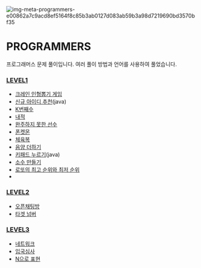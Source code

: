 ![img-meta-programmers-e00862a7c9acd8ef5164f8c85b3ab0127d083ab59b3a98d7219690bd3570bf35](https://user-images.githubusercontent.com/42399580/125379290-36ab6300-e3cb-11eb-89fd-87ddce3037cb.png)

# PROGRAMMERS
프로그래머스 문제 풀이입니다. 여러 풀이 방법과 언어를 사용하여 풀었습니다.

### [LEVEL1](https://github.com/SGTYang/programmers/tree/main/Level1)

* [크레인 인형뽑기 게임](https://github.com/SGTYang/programmers/tree/main/Level1/%ED%81%AC%EB%A0%88%EC%9D%B8%20%EC%9D%B8%ED%98%95%EB%BD%91%EA%B8%B0%20%EA%B2%8C%EC%9E%84)
* [신규 아이디 추천](https://github.com/SGTYang/programmers/tree/main/Level1/%EC%8B%A0%EA%B7%9C%20%EC%95%84%EC%9D%B4%EB%94%94%20%EC%B6%94%EC%B2%9C)(java)
* [K번째수](https://github.com/SGTYang/programmers/tree/main/Level1/K%EB%B2%88%EC%A7%B8%EC%88%98)
* [내적](https://github.com/SGTYang/programmers/tree/main/Level1/%EB%82%B4%EC%A0%81)
* [완주하지 못한 선수](https://github.com/SGTYang/programmers/tree/main/Level1/%EC%99%84%EC%A3%BC%ED%95%98%EC%A7%80%20%EB%AA%BB%ED%95%9C%20%EC%84%A0%EC%88%98)
* [폰켓몬](https://github.com/SGTYang/programmers/tree/main/Level1/%ED%8F%B0%EC%BC%93%EB%AA%AC)
* [체육복](https://github.com/SGTYang/programmers/tree/main/Level1/%EC%B2%B4%EC%9C%A1%EB%B3%B5)
* [음양 더하기](https://github.com/SGTYang/programmers/tree/main/Level1/%EC%9D%8C%EC%96%91%20%EB%8D%94%ED%95%98%EA%B8%B0)
* [키패드 누르기](https://github.com/SGTYang/programmers/tree/main/Level1/%ED%82%A4%ED%8C%A8%EB%93%9C%20%EB%88%84%EB%A5%B4%EA%B8%B0)(java)
* [소수 만들기](https://github.com/SGTYang/programmers/tree/main/Level1/%EC%86%8C%EC%88%98%20%EB%A7%8C%EB%93%A4%EA%B8%B0)
* [로또의 최고 순위와 최저 순위](https://github.com/SGTYang/programmers/tree/main/Level1/%EB%A1%9C%EB%98%90%EC%9D%98%20%EC%B5%9C%EA%B3%A0%20%EC%88%9C%EC%9C%84%EC%99%80%20%EC%B5%9C%EC%A0%80%20%EC%88%9C%EC%9C%84)
* 
### [LEVEL2](https://github.com/SGTYang/programmers/tree/main/Level2)
* [오픈채팅방](https://github.com/SGTYang/programmers/tree/main/Level2/%EC%98%A4%ED%94%88%EC%B1%84%ED%8C%85%EB%B0%A9)
* [타겟 넘버](https://github.com/SGTYang/programmers/tree/main/Level2/%ED%83%80%EA%B2%9F%20%EB%84%98%EB%B2%84)

### [LEVEL3](https://github.com/SGTYang/programmers/tree/main/Level3)
* [네트워크](https://github.com/SGTYang/programmers/tree/main/Level3/%EB%84%A4%ED%8A%B8%EC%9B%8C%ED%81%AC)
* [입국심사](https://github.com/SGTYang/programmers/tree/main/Level3/%EC%9E%85%EA%B5%AD%EC%8B%AC%EC%82%AC)
* [N으로 표현](https://github.com/SGTYang/programmers/tree/main/Level3/N%EC%9C%BC%EB%A1%9C%20%ED%91%9C%ED%98%84)
